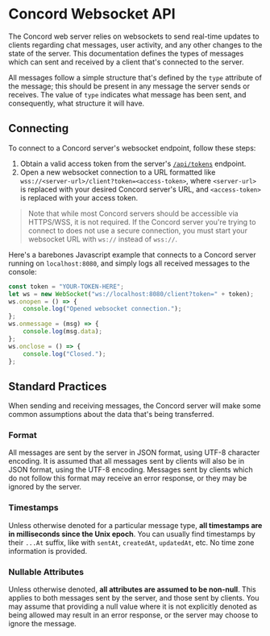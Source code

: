 # Concord Websocket API

The Concord web server relies on websockets to send real-time updates to clients regarding chat messages, user activity, and any other changes to the state of the server. This documentation defines the types of messages which can sent and received by a client that's connected to the server.

All messages follow a simple structure that's defined by the `type` attribute of the message; this should be present in any message the server sends or receives. The value of `type` indicates what message has been sent, and consequently, what structure it will have.

## Connecting

To connect to a Concord server's websocket endpoint, follow these steps:

1. Obtain a valid access token from the server's [`/api/tokens`](/rest-api/) endpoint.
2. Open a new websocket connection to a URL formatted like `wss://<server-url>/client?token=<access-token>`, where `<server-url>` is replaced with your desired Concord server's URL, and `<access-token>` is replaced with your access token.

> Note that while most Concord servers should be accessible via HTTPS/WSS, it is not required. If the Concord server you're trying to connect to does not use a secure connection, you must start your websocket URL with `ws://` instead of `wss://`.

Here's a barebones Javascript example that connects to a Concord server running on `localhost:8080`, and simply logs all received messages to the console:

```javascript
const token = "YOUR-TOKEN-HERE";
let ws = new WebSocket("ws://localhost:8080/client?token=" + token);
ws.onopen = () => {
    console.log("Opened websocket connection.");
};
ws.onmessage = (msg) => {
    console.log(msg.data);
};
ws.onclose = () => {
    console.log("Closed.");
};
```

## Standard Practices

When sending and receiving messages, the Concord server will make some common assumptions about the data that's being transferred.

### Format

All messages are sent by the server in JSON format, using UTF-8 character encoding. It is assumed that all messages sent by clients will also be in JSON format, using the UTF-8 encoding. Messages sent by clients which do not follow this format may receive an error response, or they may be ignored by the server.

### Timestamps

Unless otherwise denoted for a particular message type, **all timestamps are in milliseconds since the Unix epoch**. You can usually find timestamps by their `...At` suffix, like with `sentAt`, `createdAt`, `updatedAt`, etc. No time zone information is provided.

### Nullable Attributes

Unless otherwise denoted, **all attributes are assumed to be non-null**. This applies to both messages sent by the server, and those sent by clients. You may assume that providing a null value where it is not explicitly denoted as being allowed may result in an error response, or the server may choose to ignore the message.